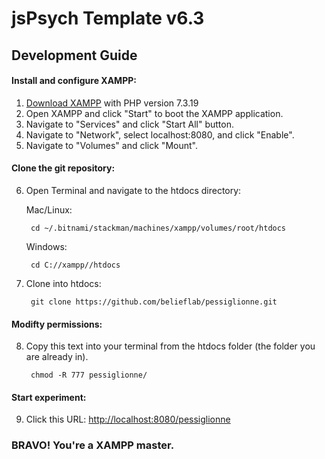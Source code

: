 # jsPsych Template v6.3

## Development Guide

#### Install and configure XAMPP:
1. [Download XAMPP](https://www.apachefriends.org/download.html) with PHP version 7.3.19
2. Open XAMPP and click "Start" to boot the XAMPP application.
3. Navigate to "Services" and click "Start All" button.
4. Navigate to "Network", select localhost:8080, and click "Enable".
5. Navigate to "Volumes" and click "Mount".

#### Clone the git repository:
6. Open Terminal and navigate to the htdocs directory:

    Mac/Linux:

        cd ~/.bitnami/stackman/machines/xampp/volumes/root/htdocs
    Windows:

        cd C://xampp//htdocs

7. Clone into htdocs:

        git clone https://github.com/belieflab/pessiglionne.git

#### Modifty permissions:
8. Copy this text into your terminal from the htdocs folder (the folder you are already in).

        chmod -R 777 pessiglionne/
        
#### Start experiment:     
9. Click this URL: [http://localhost:8080/pessiglionne](http://localhost:8080/pessiglionne)
      
      
      
### BRAVO! You're a XAMPP master.
        


